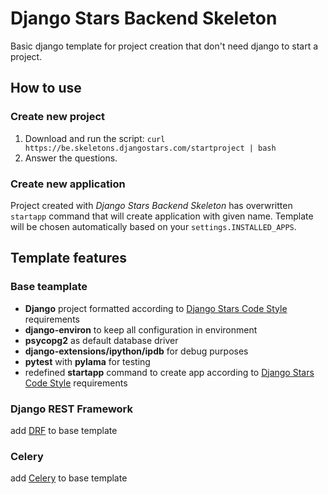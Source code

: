 # Django Stars Backend Skeleton

Basic django template for project creation that don't need django to start a project.

## How to use

### Create new project

  1. Download and run the script:
  ```curl https://be.skeletons.djangostars.com/startproject | bash```
  2. Answer the questions.

### Create new application

Project created with *Django Stars Backend Skeleton* has overwritten `startapp` command that will create application with given name. Template will be chosen automatically based on your `settings.INSTALLED_APPS`.


## Template features

### Base teamplate

  * **Django** project formatted according to [Django Stars Code Style](https://codestyle.djangostars.com/) requirements
  * **django-environ** to keep all configuration in environment
  * **psycopg2** as default database driver
  * **django-extensions/ipython/ipdb** for debug purposes
  * **pytest** with **pylama** for testing
  * redefined **startapp** command to create app according to [Django Stars Code Style](https://codestyle.djangostars.com/) requirements

### Django REST Framework

add [DRF](http://django-rest-framework.org) to base template

### Celery

add [Celery](http://www.celeryproject.org/) to base template
